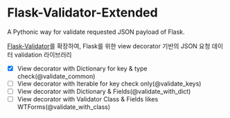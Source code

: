 # Flask-Validator-Extended
A Pythonic way for validate requested JSON payload of Flask.

[Flask-Validator](https://pypi.org/project/Flask-Validator/1.0/)를 확장하여, Flask를 위한 view decorator 기반의 JSON 요청 데이터 validation 라이브러리

- [x] View decorator with Dictionary for key & type check(@validate_common)
- [ ] View decorator with Iterable for key check only(@validate_keys)
- [ ] View decorator with Dictionary & Fields(@validate_with_dict)
- [ ] View decorator with Validator Class & Fields likes WTForms(@validate_with_class)